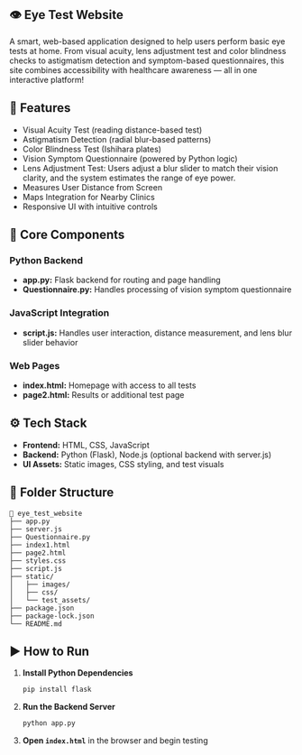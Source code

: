 ## 👁️ Eye Test Website

A smart, web-based application designed to help users perform basic eye tests at home. From visual acuity, lens adjustment test and color blindness checks to astigmatism detection and symptom-based questionnaires, this site combines accessibility with healthcare awareness — all in one interactive platform!

## 📌 Features

- Visual Acuity Test (reading distance-based test)
- Astigmatism Detection (radial blur-based patterns)
- Color Blindness Test (Ishihara plates)
- Vision Symptom Questionnaire (powered by Python logic)
- Lens Adjustment Test: Users adjust a blur slider to match their vision clarity, and the system estimates the range of eye power.
- Measures User Distance from Screen
- Maps Integration for Nearby Clinics
- Responsive UI with intuitive controls

## 🧠 Core Components

### Python Backend ###
- **app.py:** Flask backend for routing and page handling
- **Questionnaire.py:** Handles processing of vision symptom questionnaire

### JavaScript Integration ###
- **script.js:** Handles user interaction, distance measurement, and lens blur slider behavior

### Web Pages ###
- **index.html:** Homepage with access to all tests
- **page2.html:** Results or additional test page

## ⚙️ Tech Stack

- **Frontend:** HTML, CSS, JavaScript
- **Backend:** Python (Flask), Node.js (optional backend with server.js)
- **UI Assets:** Static images, CSS styling, and test visuals

## 📂 Folder Structure

```
📁 eye_test_website
├── app.py
├── server.js
├── Questionnaire.py
├── index1.html
├── page2.html
├── styles.css
├── script.js
├── static/
│   ├── images/
│   ├── css/
│   └── test_assets/
├── package.json
├── package-lock.json
└── README.md
```

## ▶️ How to Run

1. **Install Python Dependencies**
   ```bash
   pip install flask
   ```
2. **Run the Backend Server**
   ```bash
   python app.py
   ```
3. **Open `index.html`** in the browser and begin testing
      
